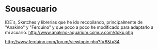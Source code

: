 # Sousacuario
IDE´s, Sketches y librerias que he ido recopilando, principalmente de "Anakino" y "Ferduino" y que poco a poco he modificado para adaptarlo a mi acuario.
http://www.anakino-aquarium.comuv.com/doku.php

http://www.ferduino.com/forum/viewtopic.php?f=8&t=34

